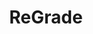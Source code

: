 ---
title: "ReGrade"
layout: page
nav_order: 6
parent: "iMMERSE: Pro"
grand_parent: Shader Repositories
---